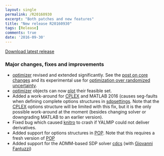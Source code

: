 ```yaml
---
layout: single
permalink: /R20160930
excerpt: "Both patches and new features"
title: "New release R20160930"
tags: [Release]
comments: true
date: '2016-09-30'
---
```


[Download latest release](/download)

### Major changes, fixes and improvements

* [optimizer](/command/optimizer) revised and extended significantly. See the [post on core changes](/optimizerupdates) and its experimental use for [optimization over randomized uncertainty](/randomextension).
* [optimizer](/command/optimizer) objects can now [plot](/command/plot) their feasible set.
* Added a work-around for [CPLEX](/solver/cplex) and MATLAB 2016 (causes seg-faults when defining complete options structures in [sdpsettings](/command/sdpsettings). Note that the [CPLEX](/solver/cplex) options structure will be limited with this fix, but it is the only possible work-around at the moment (besides changing solver or downgrading MATLAB to an earlier version).
* Fixed bug which caused [knitro](/solver/knitro) to crash if YALMIP could not deliver derivatives.
* Added support for options structures in [POP](/solver/pop). Note that this requires a fresh version of [POP](/solver/pop)
* Added support for the ADMM-based SDP solver [cdcs](/solver/cdcs) (with [Giovanni Fantuzzi](https://github.com/giofantuzzi))

